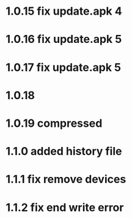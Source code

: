 # 1.0.15 fix update.apk 4

# 1.0.16 fix update.apk 5


# 1.0.17 fix update.apk 5

# 1.0.18 

# 1.0.19 compressed
# 1.1.0 added history file
# 1.1.1 fix remove devices
# 1.1.2 fix end write error 

